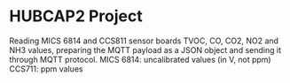 # HUBCAP2 Project
Reading MICS 6814 and CCS811 sensor boards TVOC, CO, CO2, NO2 and NH3 values, preparing the MQTT payload as a JSON object and sending it through MQTT protocol.
MICS 6814: uncalibrated values (in V, not ppm)
CCS711: ppm values
